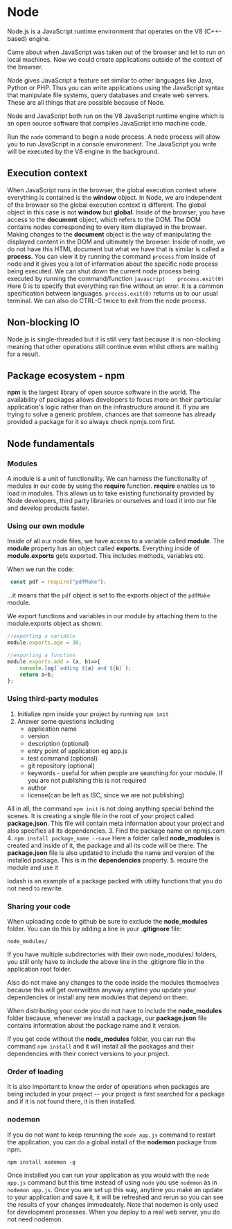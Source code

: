 # Node
Node.js is a JavaScript runtime environment that operates on the V8 (C++-based) engine.

Came about when JavaScript was taken out of the browser and let to run on local machines. Now we could create applications outside of the context of the browser.

Node gives JavaScript a feature set similar to other languages like Java, Python or PHP.
Thus you can write applications using the JavaScript syntax that manipulate file systems, query databases and create web servers. These are all things that are possible because of Node.

Node and JavaScript both run on the V8 JavaScript runtime engine which is an open source software that compiles JavaScript into machine code.

Run the `node` command to begin a node process. A node process will allow you to run JavaScript in a console environment. The JavaScript you write will be executed by the V8 engine in the background.

## Execution context
When JavaScript runs in the browser, the global execution context where everything is contained is the **window** object.
In Node, we are independent of the browser so the global execution context is different. The global object in this case is not **window** but **global**.
Inside of the browser, you have access to the **document** object, which refers to the DOM. The DOM contains nodes corresponding to every item displayed in the browser.
Making changes to the **document** object is the way of manipulating the displayed content in the DOM and ultimately the browser.
Inside of node, we do not have this HTML document but what we have that is similar is called a **process**. You can view it by running the command `process` from inside of node and it gives you a lot of information about the specific node process being executed.
We can shut down the current node process being executed by running the command/function ```javascript    process.exit(0)    ```
Here 0 is to specify that everything ran fine without an error. It is a common specification between languages.
`process.exit(0)` returns us to our usual terminal. We can also do CTRL-C twice to exit from the node process.

## Non-blocking IO
Node.js is single-threaded but it is still very fast because it is non-blocking meaning that other operations still continue even whilst others are waiting for a result.

## Package ecosystem - npm
**npm** is the largest library of open source software in the world. The availability of packages allows developers to focus more on their particular application's logic rather than on the infrastructure around it.
If you are trying to solve a generic problem, chances are that someone has already provided a package for it so always check npmjs.com first.

## Node fundamentals
### Modules
A module is a unit of functionality. 
We can harness the functionality of modules in our code by using the **require** function. 
**require** enables us to load in modules. This allows us to take existing functionality provided by Node developers, third party libraries or ourselves and load it into our file and develop products faster.
### Using our own module
Inside of all our node files, we have access to a variable called **module**. The **module** property has an object called **exports**. Everything inside of **module.exports** gets exported. This includes methods, variables etc.

When we run the code:
```javascript
 const pdf = require("pdfMake");
```
...it means that the `pdf` object is set to the exports object of the `pdfMake` module.

We export functions and variables in our module by attaching them to the module.exports object as shown:
```javascript
//exporting a variable
module.exports.age = 30;

//exporting a function
module.exports.add = (a, b)=>{
    console.log(`adding ${a} and ${b}`);
    return a+b;
};
```
### Using third-party modules
1. Initialize npm inside your project by running `npm init`
2. Answer some questions including
    - application name
    - version
    - description (optional)
    - entry point of application eg app.js
    - test command (optional)
    - git repository (optional)
    - keywords - useful for when people are searching for your module. If you are not publishing this is not required
    - author
    - license(can be left as ISC, since we are not publishing)
    
All in all, the command `npm init` is not doing anything special behind the scenes. It is creating a single file in the root of your project called **package.json**.
This file will contain meta information about your project and also specifies all its dependencies.
3. Find the package name on npmjs.com
4. `npm install package_name --save`
Here a folder called **node_modules** is created and inside of it, the package and all its code will be there.
The **package.json** file is also updated to include the name and version of the installed package. This is in the **dependencies** property.
5. require the module and use it

lodash is an example of a package packed with utility functions that you do not need to rewrite.
### Sharing your code
When uploading code to github be sure to exclude the **node_modules** folder. You can do this by adding a line in your **.gitignore** file:
```
node_modules/
```
If you have multiple subdirectories with their own node_modules/ folders, you still only have to include the above line in the .gitignore file in the application root folder.

Also do not make any changes to the code inside the modules themselves because this will get overwritten anyway anytime you update your dependencies or install any new modules that depend on them.

When distributing your code you do not have to include the **node_modules** folder because, whenever we install a package, our **package.json** file contains information about the package name and it version. 

If you get code without the **node_modules** folder, you can run the command `npm install` and it will install all the packages and their dependencies with their correct versions to your project.

### Order of loading
It is also important to know the order of operations when packages are being included in your project -- your project is first searched for a package and if it is not found there, it is then installed.

### nodemon
If you do not want to keep rerunning the `node app.js` command to restart the application, you can do a global install of the **nodemon** package from npm.
```
npm install nodemon -g
```
Once installed you can run your application as you would with the `node app.js` command but this time instead of using `node` you use `nodemon` as in `nodemon app.js`.
Once you are set up this way, anytime you make an update to your application and save it, it will be refreshed and rerun so you can see the results of your changes immedeately.
Note that nodemon is only used for development processes. When you deploy to a real web server, you do not need nodemon.

